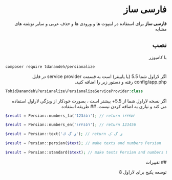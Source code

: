 <div dir="rtl">

# فارسی ساز

**فارسی ساز**
 برای استفاده در اینپوت ها و ورودی ها و حذف عربی و سایر نوشته های مشابه

## نصب

با کامپوزر
<div dir="ltr">
 
``` bash
composer require tdanandeh/persianalize
```
 
</div>
اگر لاراول شما  5.5 (یا پایینتر) است به قسمت
service provider در فایل  config/app.php
رفته و دستور زیر را اضافه کنید.
 <div dir="ltr">
  
``` php
TohidDanandeh\Persianalize\PersianalizeServiceProvider:class
```
  
</div>
اگر نسخه لاراول شما از 5.5+ بیشتر است ، بصورت خودکار از ویژگی لاراول استفاده می کند و نیازی به اضافه کردن نیست.
## طریقه استفاده
<div dir="ltr">

``` php
$result = Persian::numbers_fa('123٤٥٦'); // return ۱۲۳۴۵۶

$result = Persian::numbers_en('۱۲۳٤٥٦'); // return 123456

$result = Persian::text('ي ڲ ڬ'); // return ی گ ک

$result = Persian::persian($text); // make texts and numbers Persian 

$result = Persian::standard($text); // make texts Persian and numbers English 
```

</div>
## تغییرات

توسعه
پکیج برای لاراول 8
</div>
